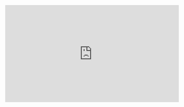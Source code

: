 <iframe width="560" height="315" src="https://github.com/SuperCoolFrog/retro-hamster/tree/wasm-build/play/index.html" frameborder="0" allow="accelerometer; autoplay; clipboard-write; encrypted-media; gyroscope; picture-in-picture" allowfullscreen></iframe>
